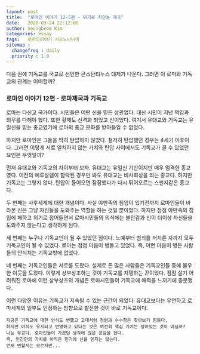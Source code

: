 ```yaml
---
layout: post
title:  "로마인 이야기 12-5편 - 위기로 치닫는 제국"
date:   2020-03-24 22:12:00
author: Seungbeom Kim
categories: essay
tags:	로마인이야기 시오노나나미
sitemap :
  changefreq : daily
  priority : 1.0
---
```


다음 권에 기독교를 국교로 선언한 콘스탄티누스 대제가 나온다. 그러면 이 로마와 기독교의 관계는 어떠할까?

### 로마인 이야기 12편 - 로마제국과 기독교

로마는 다신교 국가이다. 시민들은 어떤 신을 믿든 상관없다. 대신 시민이 지낸 책임과 의무를 다해야 했다. 또한 황제도 신격화 되었고 신이었다. 여기서 유대교와 기독교는 유일신을 믿는 종교였기에 로마의 종교 문화를 받아들일 수 없었다.

하지만 로마인은 그들을 딱히 탄압하지 않았다. 철저히 탄압했던 경우는 4세기 이후이다. 그러면 이렇게 서로 일치하지 않는 가치와 탄압 사이에서도 기독교가 클 수 있었던 요인은 무엇일까?

먼저 유대교와 기독교의 차이부터 보자. 유대교는 유일신 기반이지만 매우 엄격한 종교였다. 이전의 예루살렘이 함락된 경우만 봐도 유대교는 비사회성을 띄는 종교다. 하지만 기독교는 그렇지 않다. 탄압이 들어오면 잠잠했다가 다시 튀어오르는 스펀지같은 종교다.

두 번째는 사후세계에 대한 개념이다. 사실 야만족의 침입이 있기전까지 로마인들이 바라본 신은 그냥 자신들을 도와주는 역할을 하는 것일 뿐이었다. 하지만 점점 야만족의 침입에 패하고 위기로 접어들면서 로마시민들의 의식에는 불안감과 신이 더이상 자신들을 도와주지 않는다고 생각하게 된다.

세 번째는 누구나 기독교인이 될 수 있었던 점이다. 노예부터 범죄를 저지른 자까지 모두 기독교인이 될 수 있었다. 로마는 점점 마음이 병들고 있었다. 즉, 이런 마음이 병든 사람들의 안식처는 기독교밖에 없었다.

네 번째는 기독교인들은 서로를 도왔다. 실제로 돈 많은 사람들은 기독교인들 중에 불우한 이웃을 도왔다. 이렇게 상부상조하는 것이 기독교를 지탱하는 끈이었다. 점점 살기 어려워진 로마에 이런 상부상조의 개념은 로마시민들이 기독교에 매력을 느끼기에 충분했다.

이런 다양한 이유는 기독교가 지속될 수 있는 근간이 되었다. 유대교보다는 유연하고 로마세계의 일부도 인정하는 방향으로 발전한 것이 바로 기독교이다.

```
지금은 기독교에 대한 인식도 변했고 고대처럼 청렴과 수수함은 찾아보기 힘들다.
하지만 아직도 유지되고 번영하고 있다는 것은 여전히 핵심 가치는 살아있는 것이 아닐까?
나는 무교다. 로마인들이 가졌던 생각에 많은 공감을 한다.
즉, 인간만의 가치를 아직은 믿기에 신을 믿지는 않는다.
언제 변할지는 모르지만...
```
